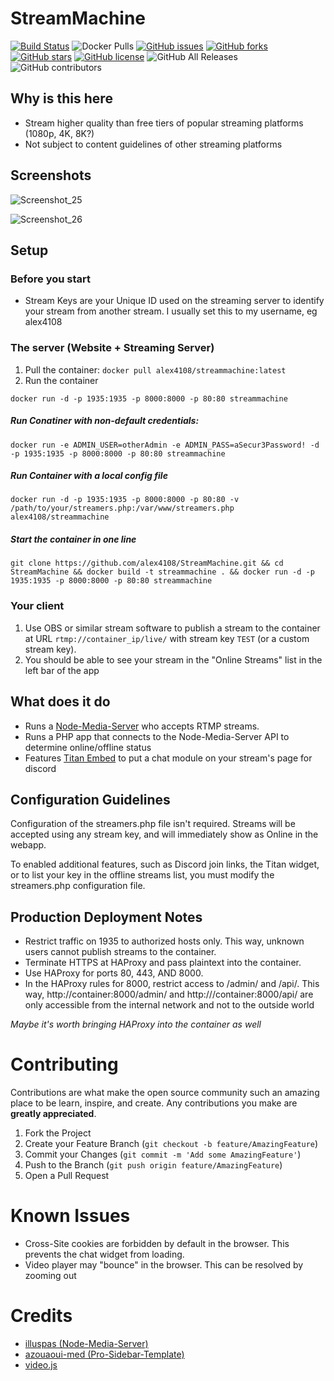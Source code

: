 # StreamMachine

[![Build Status](https://travis-ci.com/alex4108/StreamMachine.svg?branch=master)](https://travis-ci.com/alex4108/StreamMachine)
![Docker Pulls](https://img.shields.io/docker/pulls/alex4108/streammachine)
[![GitHub issues](https://img.shields.io/github/issues/alex4108/StreamMachine)](https://github.com/alex4108/StreamMachine/issues)
[![GitHub forks](https://img.shields.io/github/forks/alex4108/StreamMachine)](https://github.com/alex4108/StreamMachine/network)
[![GitHub stars](https://img.shields.io/github/stars/alex4108/StreamMachine)](https://github.com/alex4108/StreamMachine/stargazers)
[![GitHub license](https://img.shields.io/github/license/alex4108/StreamMachine)](https://github.com/alex4108/StreamMachine/blob/master/LICENSE)
![GitHub All Releases](https://img.shields.io/github/downloads/alex4108/StreamMachine/total)
![GitHub contributors](https://img.shields.io/github/contributors/alex4108/StreamMachine)


## Why is this here

* Stream higher quality than free tiers of popular streaming platforms (1080p, 4K, 8K?)
* Not subject to content guidelines of other streaming platforms


## Screenshots

![Screenshot_25](https://user-images.githubusercontent.com/7796475/89960557-f95fb380-dc04-11ea-9116-ed86e1c9ecd3.jpg)

![Screenshot_26](https://user-images.githubusercontent.com/7796475/89960585-0c728380-dc05-11ea-8821-6005163b3d12.jpg)

## Setup

### Before you start

* Stream Keys are your Unique ID used on the streaming server to identify your stream from another stream.  I usually set this to my username, eg alex4108

### The server (Website + Streaming Server)
1. Pull the container: `docker pull alex4108/streammachine:latest`
1. Run the container

`docker run -d -p 1935:1935 -p 8000:8000 -p 80:80 streammachine` 

##### Run Conatiner with non-default credentials: 

`docker run -e ADMIN_USER=otherAdmin -e ADMIN_PASS=aSecur3Password! -d -p 1935:1935 -p 8000:8000 -p 80:80 streammachine`

##### Run Container with a local config file

`docker run -d -p 1935:1935 -p 8000:8000 -p 80:80 -v /path/to/your/streamers.php:/var/www/streamers.php alex4108/streammachine`

##### Start the container in one line

`git clone https://github.com/alex4108/StreamMachine.git && cd StreamMachine && docker build -t streammachine . && docker run -d -p 1935:1935 -p 8000:8000 -p 80:80 streammachine`

### Your client

1. Use OBS or similar stream software to publish a stream to the container at URL `rtmp://container_ip/live/` with stream key `TEST` (or a custom stream key).
1. You should be able to see your stream in the "Online Streams" list in the left bar of the app

## What does it do

* Runs a [Node-Media-Server](https://github.com/illuspas/Node-Media-Server) who accepts RTMP streams.
* Runs a PHP app that connects to the Node-Media-Server API to determine online/offline status
* Features [Titan Embed]() to put a chat module on your stream's page for discord

## Configuration Guidelines

Configuration of the streamers.php file isn't required.  Streams will be accepted using any stream key, and will immediately show as Online in the webapp.

To enabled additional features, such as Discord join links, the Titan widget, or to list your key in the offline streams list, you must modify the streamers.php configuration file.

## Production Deployment Notes

* Restrict traffic on 1935 to authorized hosts only.  This way, unknown users cannot publish streams to the container.
* Terminate HTTPS at HAProxy and pass plaintext into the container.
* Use HAProxy for ports 80, 443, AND 8000.  
* In the HAProxy rules for 8000, restrict access to /admin/ and /api/.  This way, http://container:8000/admin/ and http:///container:8000/api/ are only accessible from the internal network and not to the outside world

_Maybe it's worth bringing HAProxy into the container as well_

# Contributing

Contributions are what make the open source community such an amazing place to be learn, inspire, and create. Any contributions you make are **greatly appreciated**.

1. Fork the Project
2. Create your Feature Branch (`git checkout -b feature/AmazingFeature`)
3. Commit your Changes (`git commit -m 'Add some AmazingFeature'`)
4. Push to the Branch (`git push origin feature/AmazingFeature`)
5. Open a Pull Request

# Known Issues

* Cross-Site cookies are forbidden by default in the browser.  This prevents the chat widget from loading.
* Video player may "bounce" in the browser.  This can be resolved by zooming out

# Credits

* [illuspas (Node-Media-Server)](https://github.com/illuspas/Node-Media-Server)
* [azouaoui-med (Pro-Sidebar-Template)](https://github.com/azouaoui-med/pro-sidebar-template)
* [video.js](https://github.com/videojs/video.js)

